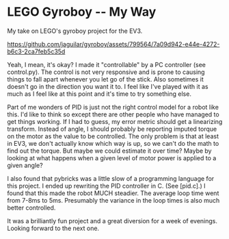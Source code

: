 # LEGO Gyroboy -- My Way

My take on LEGO's gyroboy project for the EV3.

https://github.com/jaguilar/gyroboy/assets/799564/7a09d942-e44e-4272-b6c3-2ca7feb5c35d

Yeah, I mean, it's okay? I made it "controllable" by a PC controller (see
control.py). The control is not very responsive and is prone to causing things
to fall apart whenever you let go of the stick. Also sometimes it doesn't go
in the direction you want it to. I feel like I've played with it as much as I
feel like at this point and it's time to try something else.

Part of me wonders of PID is just not the right control model for a robot like
this. I'd like to think so except there are other people who have managed to get
things working. If I had to guess, my error metric should get a linearizing transform.
Instead of angle, I should probably be reporting imputed torque on the motor as the
value to be controlled. The only problem is that at least in EV3, we don't actually
know which way is up, so we can't do the math to find out the torque. But maybe we
could estimate it over time? Maybe by looking at what happens when a given level of
motor power is applied to a given angle?

I also found that pybricks was a little slow of a programming language for this
project. I ended up rewriting the PID controller in C. (See [pid.c].) I found that this
made the robot MUCH steadier. The average loop time went from 7-8ms to 5ms. Presumably
the variance in the loop times is also much better controlled.

It was a brilliantly fun project and a great diversion for a week of evenings. Looking
forward to the next one.
